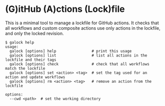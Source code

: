 # (G)itHub (A)ctions (Lock)file

This is a minimal tool to manage a lockfile for GitHub actions. It checks that
all workflows and custom composite actions use only actions in the lockfile, and
only the locked revision.

```shell
$ galock help
usage:
  galock [options] help                # print this usage
  galock [options] list                # list all actions in the lockfile and their tags
  galock [options] check               # check that all workflows match the lockfile
  galock [options] set <action> <tag>  # set the tag used for an action and update workflows
  galock [options] rm <action> <tag>   # remove an action from the lockfile

options:
  --cwd <path>  # set the working directory
```
